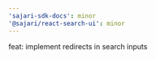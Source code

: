 ```yaml
---
'sajari-sdk-docs': minor
'@sajari/react-search-ui': minor
---
```


feat: implement redirects in search inputs
